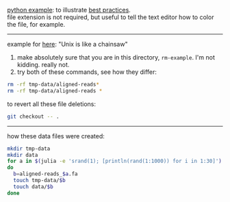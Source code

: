 [python example](bestpractice.py):
to illustrate
[best practices](http://cecileane.github.io/computingtools/pages/notes0906-bestpractices.html).  
file extension is not required, but useful to tell the text editor
how to color the file, for example.

---

example for [here](http://cecileane.github.io/computingtools/pages/notes0906-intro-shell.html):
"Unix is like a chainsaw"

1. make absolutely sure that you are in this directory,
   `rm-example`. I'm not kidding. really not.
2. try both of these commands, see how they differ:

```bash
rm -rf tmp-data/aligned-reads*
rm -rf tmp-data/aligned-reads *
```

to revert all these file deletions:

```bash
git checkout -- .
```

---

how these data files were created:

```bash
mkdir tmp-data
mkdir data
for a in $(julia -e 'srand(1); [println(rand(1:1000)) for i in 1:30]')
do
  b=aligned-reads_$a.fa
  touch tmp-data/$b
  touch data/$b
done
```